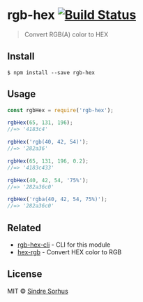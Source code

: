 # rgb-hex [![Build Status](https://travis-ci.org/sindresorhus/rgb-hex.svg?branch=master)](https://travis-ci.org/sindresorhus/rgb-hex)

> Convert RGB(A) color to HEX


## Install

```
$ npm install --save rgb-hex
```


## Usage

```js
const rgbHex = require('rgb-hex');

rgbHex(65, 131, 196);
//=> '4183c4'

rgbHex('rgb(40, 42, 54)');
//=> '282a36'

rgbHex(65, 131, 196, 0.2);
//=> '4183c433'

rgbHex(40, 42, 54, '75%');
//=> '282a36c0'

rgbHex('rgba(40, 42, 54, 75%)');
//=> '282a36c0'
```


## Related

- [rgb-hex-cli](https://github.com/sindresorhus/rgb-hex-cli) - CLI for this module
- [hex-rgb](https://github.com/sindresorhus/hex-rgb) - Convert HEX color to RGB


## License

MIT © [Sindre Sorhus](https://sindresorhus.com)
